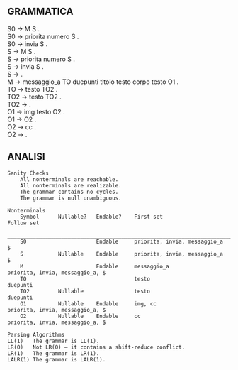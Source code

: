## GRAMMATICA

S0 -> M S .  
S0 -> priorita numero S .  
S0 -> invia S .  
S -> M S .  
S -> priorita numero S .  
S -> invia S .  
S -> .  
M -> messaggio_a TO duepunti titolo testo corpo testo O1 .  
TO -> testo TO2 .  
TO2 -> testo TO2 .  
TO2 -> .  
O1 -> img testo O2 .  
O1 -> O2 .  
O2 -> cc .  
O2 -> .  

## ANALISI

	Sanity Checks
		All nonterminals are reachable.
		All nonterminals are realizable.
		The grammar contains no cycles.
		The grammar is null unambiguous.

	Nonterminals
		Symbol		Nullable?	Endable?	First set						Follow set
		___________________________________________________________________________________________________
		S0						Endable		priorita, invia, messaggio_a	$
		S			Nullable	Endable		priorita, invia, messaggio_a	$
		M						Endable		messaggio_a						priorita, invia, messaggio_a, $
		TO									testo							duepunti
		TO2			Nullable				testo							duepunti
		O1			Nullable	Endable		img, cc							priorita, invia, messaggio_a, $
		O2			Nullable	Endable		cc								priorita, invia, messaggio_a, $

	Parsing Algorithms
	LL(1)	The grammar is LL(1).	
	LR(0)	Not LR(0) — it contains a shift-reduce conflict.
	LR(1)	The grammar is LR(1).
	LALR(1)	The grammar is LALR(1).
